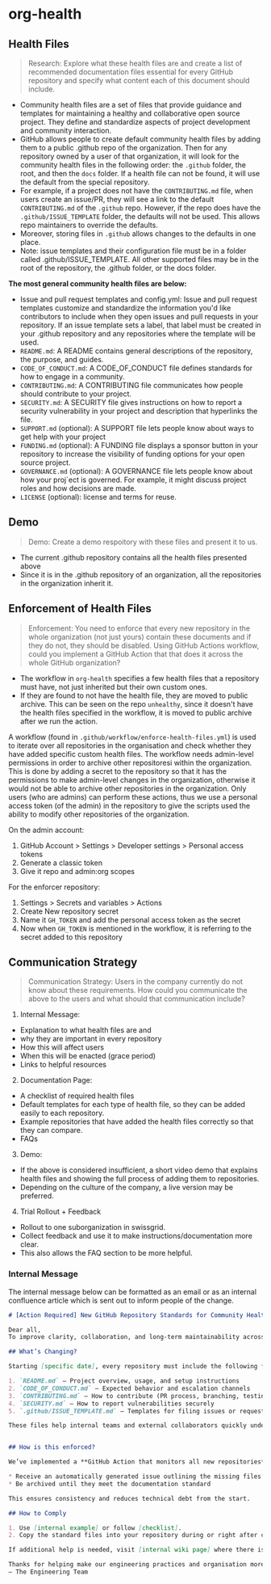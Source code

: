 # org-health

## Health Files
> Research: Explore what these health files are and create a list of recommended documentation files essential for every GitHub repository and specify what content each of this document should include.

- Community health files are a set of files that provide guidance and templates for maintaining a healthy and collaborative open source project. They define and standardize aspects of project development and community interaction. 
- GitHub allows people to create default community health files by adding them to a public .github repo of the organization. Then for any repository owned by a user of that organization, it will look for the community health files in the following order: the `.github` folder, the root, and then the `docs` folder. If a health file can not be found, it will use the default from the special repository.
- For example, if a project does not have the `CONTRIBUTING.md` file, when users create an issue/PR, they will see a link to the default `CONTRIBUTING.md` of the `.github` repo. However, if the repo does have the `.github/ISSUE_TEMPLATE` folder, the defaults will not be used. This allows repo maintainers to override the defaults. 
- Moreover, storing files in `.github` allows changes to the defaults in one place. 
- Note: issue templates and their configuration file must be in a folder called .github/ISSUE_TEMPLATE. All other supported files may be in the root of the repository, the .github folder, or the docs folder.

**The most general community health files are below:**
- Issue and pull request templates and config.yml: Issue and pull request templates customize and standardize the information you'd like contributors to include when they open issues and pull requests in your repository. If an issue template sets a label, that label must be created in your .github repository and any repositories where the template will be used.
- `README.md`: A README contains general descriptions of the repository, the purpose, and guides.
- `CODE_OF_CONDUCT.md`: A CODE_OF_CONDUCT file defines standards for how to engage in a community.
- `CONTRIBUTING.md`: A CONTRIBUTING file communicates how people should contribute to your project.
- `SECURITY.md`: A SECURITY file gives instructions on how to report a security vulnerability in your project and description that hyperlinks the file. 
- `SUPPORT.md` (optional): A SUPPORT file lets people know about ways to get help with your project
- `FUNDING.md` (optional): A FUNDING file displays a sponsor button in your repository to increase the visibility of funding options for your open source project.
- `GOVERNANCE.md` (optional): A GOVERNANCE file lets people know about how your proj`ect is governed. For example, it might discuss project roles and how decisions are made.
- `LICENSE` (optional): license and terms for reuse. 

## Demo
> Demo: Create a demo respoitory with  these files and present it to us.

- The current .github repository contains all the health files presented above
- Since it is in the .github repository of an organization, all the repositories in the organization inherit it. 


## Enforcement of Health Files
> Enforcement: You need to enforce that every new repository in the whole organization (not just yours) contain these documents and if they do not, they should be disabled. Using GitHub Actions workflow, could you implement a GitHub Action that that does it across the whole GitHub organization?
- The workflow in `org-health` specifies a few health files that a repository must have, not just inherited but their own custom ones.
- If they are found to not have the health file, they are moved to public archive. This can be seen on the repo `unhealthy`, since it doesn't have the health files specified in the workflow, it is moved to public archive after we run the action.

A workflow (found in `.github/workflow/enforce-health-files.yml`) is used to iterate over all repositories in the organisation and check whether they have added specific custom health files. The workflow needs admin-level permissions in order to archive other repositoresi within the organization. This is done by adding a secret to the repository so that it has the permissions to make admin-level changes in the organization, otherwise it would not be able to archive other repositories in the organization. Only users (who are admins) can perform these actions, thus we use a personal access token (of the admin) in the repository to give the scripts used the ability to modify other repositories of the organization. 

On the admin account:
1. GitHub Account > Settings > Developer settings > Personal access tokens
2. Generate a classic token
3. Give it repo and admin:org scopes

For the enforcer repository:
1. Settings > Secrets and variables > Actions
2. Create New repository secret
3. Name it `GH_TOKEN` and add the personal access token as the secret
4. Now when `GH_TOKEN` is mentioned in the workflow, it is referring to the secret added to this repository

## Communication Strategy
> Communication Strategy: Users in the company currently do not know about these requirements. How could you communicate the above to the users and what should that communication include?

1. Internal Message:
  - Explanation to what health files are and 
  - why they are important in every repository
  - How this will affect users
  - When this will be enacted (grace period)
  - Links to helpful resources
2. Documentation Page:
  - A checklist of required health files
  - Default templates for each type of health file, so they can be added easily to each repository. 
  - Example repositories that have added the health files correctly so that they can compare. 
  - FAQs
3. Demo:
  - If the above is considered insufficient, a short video demo that explains health files and showing the full process of adding them to repositories. 
  - Depending on the culture of the company, a live version may be preferred. 
4. Trial Rollout + Feedback
  - Rollout to one suborganization in swissgrid.
  - Collect feedback and use it to make instructions/documentation more clear. 
  - This also allows the FAQ section to be more helpful. 

### Internal Message
The internal message below can be formatted as an email or as an internal confluence article which is sent out to inform people of the change. 
```md
# [Action Required] New GitHub Repository Standards for Community Health Files

Dear all,
To improve clarity, collaboration, and long-term maintainability across our GitHub repositories, we’re rolling out a new standard requiring essential community health documentation in current and future repositories across the organization.

## What’s Changing?

Starting [specific date], every repository must include the following files:

1. `README.md` – Project overview, usage, and setup instructions  
2. `CODE_OF_CONDUCT.md` – Expected behavior and escalation channels  
3. `CONTRIBUTING.md` – How to contribute (PR process, branching, testing, etc.)  
4. `SECURITY.md` – How to report vulnerabilities securely  
5. `.github/ISSUE_TEMPLATE.md` – Templates for filing issues or requests

These files help internal teams and external collaborators quickly understand how to engage with a repository/porject and align with best practices used across the organization.


## How is this enforced?

We’ve implemented a **GitHub Action that monitors all new repositories** in the organization. Repositories missing one or more required files will:

* Receive an automatically generated issue outlining the missing files  
* Be archived until they meet the documentation standard

This ensures consistency and reduces technical debt from the start.

## How to Comply

1. Use [internal example] or follow [checklist].
2. Copy the standard files into your repository during or right after creation.

If additional help is needed, visit [internal wiki page] where there is a checklist and explanation for the health files or reach out to [support email]. 

Thanks for helping make our engineering practices and organisation more sustainable!  
– The Engineering Team
```